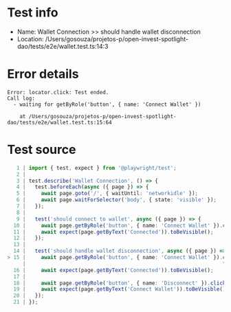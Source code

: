 # Test info

- Name: Wallet Connection >> should handle wallet disconnection
- Location: /Users/gosouza/projetos-p/open-invest-spotlight-dao/tests/e2e/wallet.test.ts:14:3

# Error details

```
Error: locator.click: Test ended.
Call log:
  - waiting for getByRole('button', { name: 'Connect Wallet' })

    at /Users/gosouza/projetos-p/open-invest-spotlight-dao/tests/e2e/wallet.test.ts:15:64
```

# Test source

```ts
   1 | import { test, expect } from '@playwright/test';
   2 |
   3 | test.describe('Wallet Connection', () => {
   4 |   test.beforeEach(async ({ page }) => {
   5 |     await page.goto('/', { waitUntil: 'networkidle' });
   6 |     await page.waitForSelector('body', { state: 'visible' });
   7 |   });
   8 |
   9 |   test('should connect to wallet', async ({ page }) => {
  10 |     await page.getByRole('button', { name: 'Connect Wallet' }).click();
  11 |     await expect(page.getByText('Connected')).toBeVisible();
  12 |   });
  13 |
  14 |   test('should handle wallet disconnection', async ({ page }) => {
> 15 |     await page.getByRole('button', { name: 'Connect Wallet' }).click();
     |                                                                ^ Error: locator.click: Test ended.
  16 |     await expect(page.getByText('Connected')).toBeVisible();
  17 |     
  18 |     await page.getByRole('button', { name: 'Disconnect' }).click();
  19 |     await expect(page.getByText('Connect Wallet')).toBeVisible();
  20 |   });
  21 | }); 
```